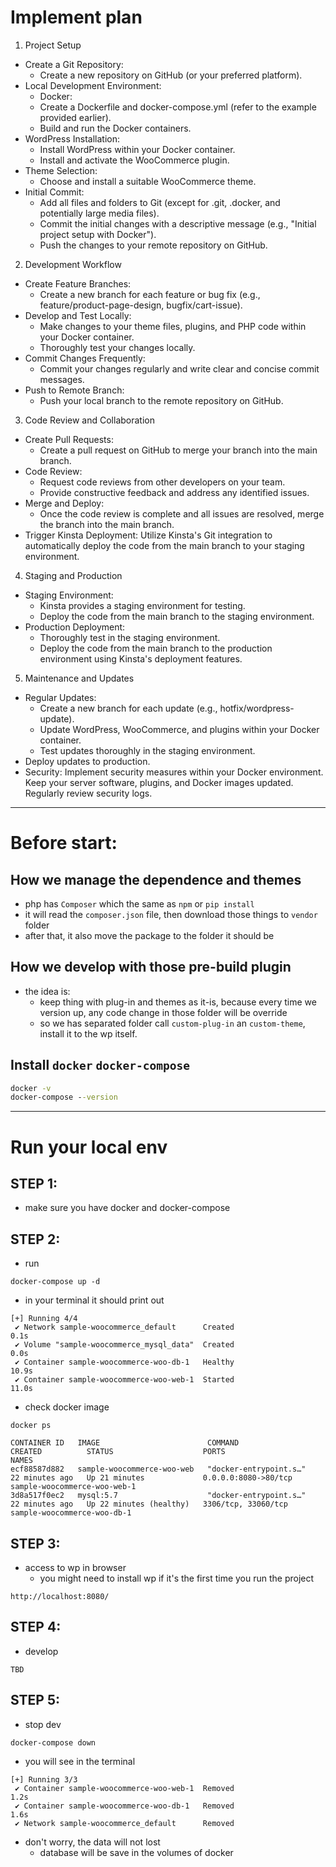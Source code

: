 # Implement plan

1. Project Setup

- Create a Git Repository:
  - Create a new repository on GitHub (or your preferred platform).
- Local Development Environment:
  - Docker:
  - Create a Dockerfile and docker-compose.yml (refer to the example provided earlier).
  - Build and run the Docker containers.
- WordPress Installation:
  - Install WordPress within your Docker container.
  - Install and activate the WooCommerce plugin.
- Theme Selection:
  - Choose and install a suitable WooCommerce theme.
- Initial Commit:
  - Add all files and folders to Git (except for .git, .docker, and potentially large media files).
  - Commit the initial changes with a descriptive message (e.g., "Initial project setup with Docker").
  - Push the changes to your remote repository on GitHub.

2. Development Workflow

- Create Feature Branches:
  - Create a new branch for each feature or bug fix (e.g., feature/product-page-design, bugfix/cart-issue).
- Develop and Test Locally:
  - Make changes to your theme files, plugins, and PHP code within your Docker container.
  - Thoroughly test your changes locally.
- Commit Changes Frequently:
  - Commit your changes regularly and write clear and concise commit messages.
- Push to Remote Branch:
  - Push your local branch to the remote repository on GitHub.

3. Code Review and Collaboration

- Create Pull Requests:
  - Create a pull request on GitHub to merge your branch into the main branch.
- Code Review:
  - Request code reviews from other developers on your team.
  - Provide constructive feedback and address any identified issues.
- Merge and Deploy:
  - Once the code review is complete and all issues are resolved, merge the branch into the main branch.
- Trigger Kinsta Deployment: Utilize Kinsta's Git integration to automatically deploy the code from the main branch to your staging environment.

4. Staging and Production

- Staging Environment:
  - Kinsta provides a staging environment for testing.
  - Deploy the code from the main branch to the staging environment.
- Production Deployment:
  - Thoroughly test in the staging environment.
  - Deploy the code from the main branch to the production environment using Kinsta's deployment features.

5. Maintenance and Updates

- Regular Updates:
    - Create a new branch for each update (e.g., hotfix/wordpress-update).
    - Update WordPress, WooCommerce, and plugins within your Docker container.
    - Test updates thoroughly in the staging environment.
- Deploy updates to production.
- Security:
Implement security measures within your Docker environment.
Keep your server software, plugins, and Docker images updated.
Regularly review security logs.

---
# Before start:

## How we manage the dependence and themes
- php has `Composer` which the same as `npm` or `pip install`
- it will read the `composer.json` file, then download those things to `vendor` folder
- after that, it also move the package to the folder it should be

## How we develop with those pre-build plugin
- the idea is:
  - keep thing with plug-in and themes as it-is, because every time we version up, any code change in those folder will be override
  - so we has separated folder call `custom-plug-in` an `custom-theme`, install it to the wp itself.

## Install `docker` `docker-compose`
```cmd
docker -v
docker-compose --version
```

---
# Run your local env

## STEP 1:
- make sure you have docker and docker-compose

## STEP 2:
- run 
```
docker-compose up -d
```
- in your terminal it should print out 
```
[+] Running 4/4
 ✔ Network sample-woocommerce_default      Created                                                                                            0.1s 
 ✔ Volume "sample-woocommerce_mysql_data"  Created                                                                                            0.0s 
 ✔ Container sample-woocommerce-woo-db-1   Healthy                                                                                           10.9s 
 ✔ Container sample-woocommerce-woo-web-1  Started                                                                                           11.0s 
```
- check docker image
```
docker ps
```

```
CONTAINER ID   IMAGE                        COMMAND                  CREATED          STATUS                    PORTS                  NAMES
ecf88587d882   sample-woocommerce-woo-web   "docker-entrypoint.s…"   22 minutes ago   Up 21 minutes             0.0.0.0:8080->80/tcp   sample-woocommerce-woo-web-1
3d8a517f0ec2   mysql:5.7                    "docker-entrypoint.s…"   22 minutes ago   Up 22 minutes (healthy)   3306/tcp, 33060/tcp    sample-woocommerce-woo-db-1
```

## STEP 3:
- access to wp in browser
  - you might need to install wp if it's the first time you run the project
```
http://localhost:8080/
```

## STEP 4:
- develop
```
TBD
```

## STEP 5:
- stop dev
```
docker-compose down
```
- you will see in the terminal
```
[+] Running 3/3
 ✔ Container sample-woocommerce-woo-web-1  Removed                                                                                                                1.2s 
 ✔ Container sample-woocommerce-woo-db-1   Removed                                                                                                                1.6s 
 ✔ Network sample-woocommerce_default      Removed  
```
- don't worry, the data will not lost
  - database will be save in the volumes of docker